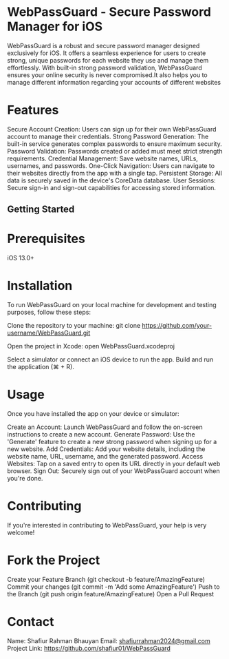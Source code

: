 # WebPassGuard - Secure Password Manager for iOS
WebPassGuard is a robust and secure password manager designed exclusively for iOS. It offers a seamless experience for users to create strong, unique passwords for each website they use and manage them effortlessly. With built-in strong password validation, WebPassGuard ensures your online security is never compromised.It also helps you to manage different information regarding your accounts of different websites

# Features
Secure Account Creation: Users can sign up for their own WebPassGuard account to manage their credentials.
Strong Password Generation: The built-in service generates complex passwords to ensure maximum security.
Password Validation: Passwords created or added must meet strict strength requirements.
Credential Management: Save website names, URLs, usernames, and passwords.
One-Click Navigation: Users can navigate to their websites directly from the app with a single tap.
Persistent Storage: All data is securely saved in the device's CoreData database.
User Sessions: Secure sign-in and sign-out capabilities for accessing stored information.

## Getting Started
# Prerequisites
iOS 13.0+

# Installation
To run WebPassGuard on your local machine for development and testing purposes, follow these steps:

Clone the repository to your machine:
git clone https://github.com/your-username/WebPassGuard.git

Open the project in Xcode:
open WebPassGuard.xcodeproj

Select a simulator or connect an iOS device to run the app.
Build and run the application (⌘ + R).

# Usage
Once you have installed the app on your device or simulator:

Create an Account: Launch WebPassGuard and follow the on-screen instructions to create a new account.
Generate Password: Use the 'Generate' feature to create a new strong password when signing up for a new website.
Add Credentials: Add your website details, including the website name, URL, username, and the generated password.
Access Websites: Tap on a saved entry to open its URL directly in your default web browser.
Sign Out: Securely sign out of your WebPassGuard account when you're done.

# Contributing
If you're interested in contributing to WebPassGuard, your help is very welcome!

# Fork the Project
Create your Feature Branch (git checkout -b feature/AmazingFeature)
Commit your changes (git commit -m 'Add some AmazingFeature')
Push to the Branch (git push origin feature/AmazingFeature)
Open a Pull Request


# Contact
Name: Shafiur Rahman Bhauyan
Email: shafiurrahman2024@gmail.com
Project Link: https://github.com/shafiur01/WebPassGuard
